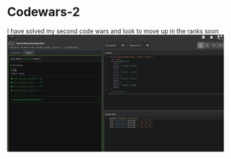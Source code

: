 # Codewars-2
I have solved my second code wars and look to move up in the ranks soon
![alt tag](https://github.com/Rizz311/Codewars-2/blob/master/codewars2.png)

